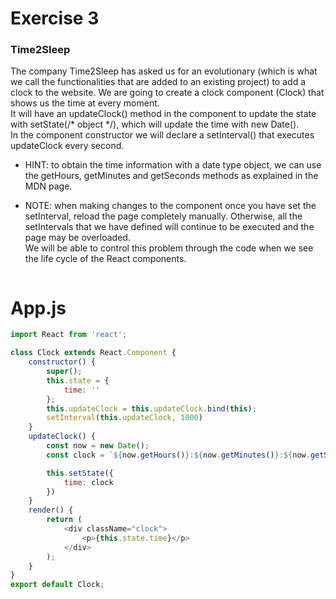 # Exercise 3
### Time2Sleep

The company Time2Sleep has asked us for an evolutionary (which is what we call the functionalities that are added to an existing project) to add a clock to the website. 
We are going to create a clock component (Clock) that shows us the time at every moment.  
It will have an updateClock() method in the component to update the state with setState(/* object */), which will update the time with new Date().   
In the component constructor we will declare a setInterval() that executes updateClock every second.  
- HINT: to obtain the time information with a date type object, we can use the getHours, getMinutes and getSeconds methods as explained in the MDN page.  

- NOTE: when making changes to the component once you have set the setInterval, reload the page completely manually. Otherwise, all the setIntervals that we have defined will continue to be executed and the page may be overloaded.  
We will be able to control this problem through the code when we see the life cycle of the React components.

![]()

# App.js 
```javascript
import React from 'react';

class Clock extends React.Component {
    constructor() {
        super();
        this.state = {
            time: ''
        };
        this.updateClock = this.updateClock.bind(this);
        setInterval(this.updateClock, 1000)
    }
    updateClock() {
        const now = new Date();
        const clock = `${now.getHours()}:${now.getMinutes()}:${now.getSeconds()}`;

        this.setState({
            time: clock
        })
    }
    render() {
        return (
            <div className="clock">
                <p>{this.state.time}</p>
            </div>
        );
    }
}
export default Clock;
```
